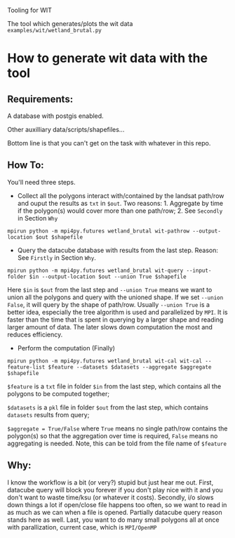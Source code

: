 Tooling for WIT

The tool which generates/plots the wit data `examples/wit/wetland_brutal.py`

How to generate wit data with the tool
==========================

Requirements:
-----------

A database with postgis enabled.

Other auxilliary data/scripts/shapefiles...

Bottom line is that you can't get on the task with whatever in this repo.

How To:
------

You'll need three steps. 

- Collect all the polygons interact with/contained by the landsat path/row and ouput the results as `txt` in `$out`. 
  Two reasons: 1. Aggregate by time if the polygon(s) would cover more than one path/row; 2. See `Secondly` in Section `Why`
  
`mpirun python -m mpi4py.futures wetland_brutal wit-pathrow --output-location $out $shapefile`

- Query the datacube database with results from the last step. Reason: See `Firstly` in Section `Why`.

`mpirun python -m mpi4py.futures wetland_brutal wit-query --input-folder $in --output-location $out --union True $shapefile`

Here `$in` is `$out` from the last step and `--union True` means we want to union all the polygons and query with the unioned shape. If we set `--union False`, it will query by the shape of path/row. Usually `--union True` is a better idea, especially the tree algorithm is used and parallelized by `MPI`. It is faster than the time that is spent in querying by a larger shape and reading larger amount of data. The later slows down computation the most and reduces efficiency.

- Perform the computation (Finally)

`mpirun python -m mpi4py.futures wetland_brutal wit-cal wit-cal --feature-list $feature --datasets $datasets --aggregate $aggregate $shapefile`

`$feature` is a `txt` file in folder `$in` from the last step, which contains all the polygons to be computed together;

`$datasets` is a `pkl` file in folder `$out` from the last step, which contains `datasets` results from query;

`$aggregate = True/False` where `True` means no single path/row contains the polygon(s) so that the aggregation over time is required, `False` means no aggregating is needed. Note, this can be told from the file name of `$feature`

Why:
---
I know the workflow is a bit (or very?) stupid but just hear me out. First, datacube query will block you forever if you don't play nice with it and you don't want to waste time/ksu (or whatever it costs). Secondly, i/o slows down things a lot if open/close file happens too often, so we want to read in as much as we can when a file is opened. Partially datacube query reason stands here as well. Last, you want to do many small polygons all at once with parallization, current case, which is `MPI/OpenMP`
